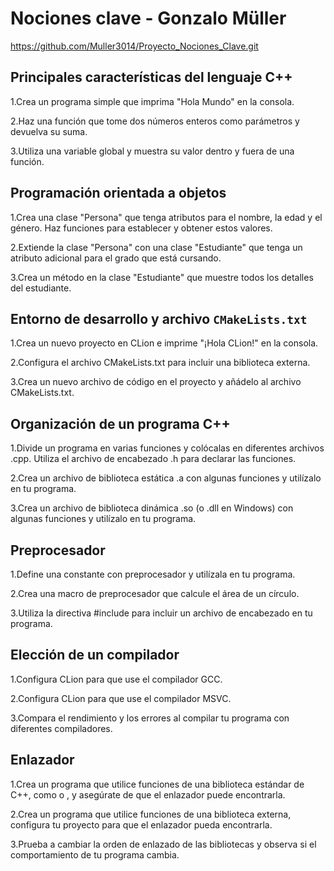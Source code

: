 # Nociones clave - Gonzalo Müller

https://github.com/Muller3014/Proyecto_Nociones_Clave.git

## Principales características del lenguaje C++

1.Crea un programa simple que imprima "Hola Mundo" en la consola.

2.Haz una función que tome dos números enteros como parámetros y devuelva su suma.

3.Utiliza una variable global y muestra su valor dentro y fuera de una función.

## Programación orientada a objetos

1.Crea una clase "Persona" que tenga atributos para el nombre, la edad y el género. Haz funciones para establecer y obtener estos valores.

2.Extiende la clase "Persona" con una clase "Estudiante" que tenga un atributo adicional para el grado que está cursando.

3.Crea un método en la clase "Estudiante" que muestre todos los detalles del estudiante.

## Entorno de desarrollo y archivo <code>CMakeLists.txt</code>

1.Crea un nuevo proyecto en CLion e imprime "¡Hola CLion!" en la consola.

2.Configura el archivo CMakeLists.txt para incluir una biblioteca externa.

3.Crea un nuevo archivo de código en el proyecto y añádelo al archivo CMakeLists.txt.

## Organización de un programa C++

1.Divide un programa en varias funciones y colócalas en diferentes archivos .cpp. Utiliza el archivo de encabezado .h para declarar las funciones.

2.Crea un archivo de biblioteca estática .a con algunas funciones y utilízalo en tu programa.

3.Crea un archivo de biblioteca dinámica .so (o .dll en Windows) con algunas funciones y utilízalo en tu programa.

## Preprocesador

1.Define una constante con preprocesador y utilízala en tu programa.

2.Crea una macro de preprocesador que calcule el área de un círculo.

3.Utiliza la directiva #include para incluir un archivo de encabezado en tu programa.

## Elección de un compilador

1.Configura CLion para que use el compilador GCC.

2.Configura CLion para que use el compilador MSVC.

3.Compara el rendimiento y los errores al compilar tu programa con diferentes compiladores.

## Enlazador

1.Crea un programa que utilice funciones de una biblioteca estándar de C++, como <vector> o <iostream>, y asegúrate de que el enlazador puede encontrarla.

2.Crea un programa que utilice funciones de una biblioteca externa, configura tu proyecto para que el enlazador pueda encontrarla.

3.Prueba a cambiar la orden de enlazado de las bibliotecas y observa si el comportamiento de tu programa cambia.
